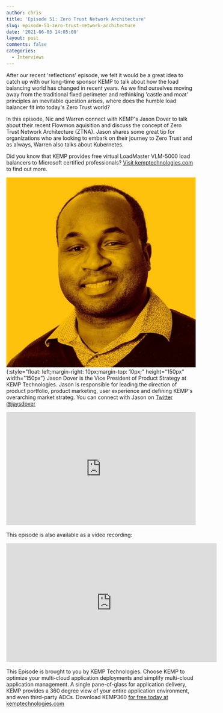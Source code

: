 ```yaml
---
author: chris
title: 'Episode 51: Zero Trust Network Architecture'
slug: episode-51-zero-trust-network-architecture
date: '2021-06-03 14:05:00'
layout: post
comments: false
categories:
  - Interviews
---
```


After our recent 'reflections' episode, we felt it would be a great idea to catch up with our long-time sponsor KEMP to talk about how the load balancing world has changed in recent years. As we find ourselves moving away from the traditional fixed perimeter and rethinking 'castle and moat' principles an inevitable question arises, where does the humble load balancer fit into today's Zero Trust world?

In this episode, Nic and Warren connect with KEMP's Jason Dover to talk about their recent Flowmon aquisition and discuss the concept of Zero Trust Network Architecture (ZTNA). Jason shares some great tip for organizations who are looking to embark on their journey to Zero Trust and as always, Warren also talks about Kubernetes.

Did you know that KEMP provides free virtual LoadMaster VLM-5000 load balancers to Microsoft certified professionals? [Visit kemptechnologies.com](https://kemptechnologies.com/microsoft-pros-loadmaster-license-request/) to find out more.

![Jason](/images/uploads/2021/06/jason.jpg){:style="float: left;margin-right: 10px;margin-top: 10px;" height="150px" width="150px"} Jason Dover is the Vice President of Product Strategy at KEMP Technologies. Jason is responsible for leading the direction of product portfolio, product marketing, user experience and defining KEMP's overarching market strateg. You can connect with Jason on [Twitter @jaysdover](https://twitter.com/jaysdover)


<p><iframe width="100%" height="300" scrolling="no" frameborder="no" allow="autoplay" src="https://w.soundcloud.com/player/?url=https%3A//api.soundcloud.com/tracks/1061986084&color=%23ff5500&auto_play=false&hide_related=false&show_comments=true&show_user=true&show_reposts=false&show_teaser=true&visual=true"></iframe></p>

This episode is also available as a video recording:

<p><iframe width="560" height="315" src="https://www.youtube.com/embed/wYUqK2vhYf0" title="YouTube video player" frameborder="0" allow="accelerometer; autoplay; clipboard-write; encrypted-media; gyroscope; picture-in-picture" allowfullscreen></iframe></p>

This Episode is brought to you by KEMP Technologies. Choose KEMP to optimize your multi-cloud application deployments and simplify multi-cloud application management. A single pane-of-glass for application delivery, KEMP provides a 360 degree view of your entire application environment, and even third-party ADCs. Download KEMP360 [for free today at kemptechnologies.com](https://kempte.ch/2MYXjew)
